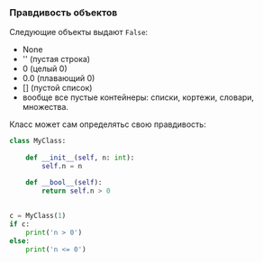 ### Правдивость объектов

Следующие объекты выдают `False`:

* None
* '' (пустая строка)
* 0 (целый 0)
* 0.0 (плавающий 0)
* [] (пустой список)
* вообще все пустые контейнеры: списки, кортежи, словари, множества. 


Класс может сам определятьс свою правдивость:

```python
class MyClass:
    
    def __init__(self, n: int):
        self.n = n

    def __bool__(self):
        return self.n > 0
        
        
c = MyClass(1)
if c:
    print('n > 0')
else:
    print('n <= 0')        
```